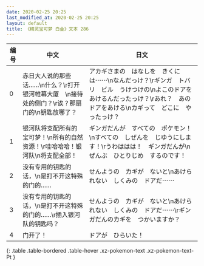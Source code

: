 ```yaml
---
date: 2020-02-25 20:25
last_modified_at: 2020-02-25 20:25
layout: default
title: 《精灵宝可梦 白金》文本 286
---
```

| 编号 | 中文 | 日文 |
| ---- | ---- | ---- |
| 0 | 赤日大人说的那些话……\n什么？\r打开银河帷幕大厦　\n接待处的侧门？\r诶？那扇门的\n钥匙放哪了？ | アカギさまの　はなしを　きくには⋯⋯\nなんだっけ？\rギンガ　トバリ　ビル　うけつけの\nよこのドアを　あけるんだったっけ？\rあれ？　あの　ドアをあける\nカギって　どこに　やったっけ？ |
| 1 | 银河队将支配所有的宝可梦！\n所有的自然资源！\r哇哈哈哈！银河队\n将支配全部！ | ギンガだんが　すべての　ポケモン！\nすべての　しぜんを　じゆうにします！\rうわははは！　ギンガだんが\nぜんぶ　ひとりじめ　するのです！ |
| 2 | 没有专用的钥匙的话，\n是打不开这特殊的门的…… | せんようの　カギが　ないと\nあけられない　しくみの　ドアだ⋯⋯ |
| 3 | 没有专用的钥匙的话，\n是打不开这特殊的门的……\r插入银河队的钥匙吗？ | せんようの　カギが　ないと\nあけられない　しくみの　ドアだ⋯⋯\rギンガだんのカギを　つかいますか？ |
| 4 | 门开了！ | ドアが　ひらいた！ |
{: .table .table-bordered .table-hover .xz-pokemon-text .xz-pokemon-text-Pt }
